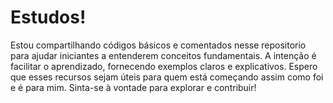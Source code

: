 <h1>Estudos!</h1>

Estou compartilhando códigos básicos e comentados nesse repositorio para ajudar iniciantes a entenderem conceitos fundamentais. A intenção é facilitar o aprendizado, fornecendo exemplos claros e explicativos. Espero que esses recursos sejam úteis para quem está começando assim como foi e é para mim. Sinta-se à vontade para explorar e contribuir!
